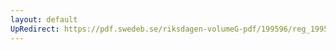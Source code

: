 ```yaml
---
layout: default
UpRedirect: https://pdf.swedeb.se/riksdagen-volumeG-pdf/199596/reg_199596/reg_199596_0051.pdf
---
```

